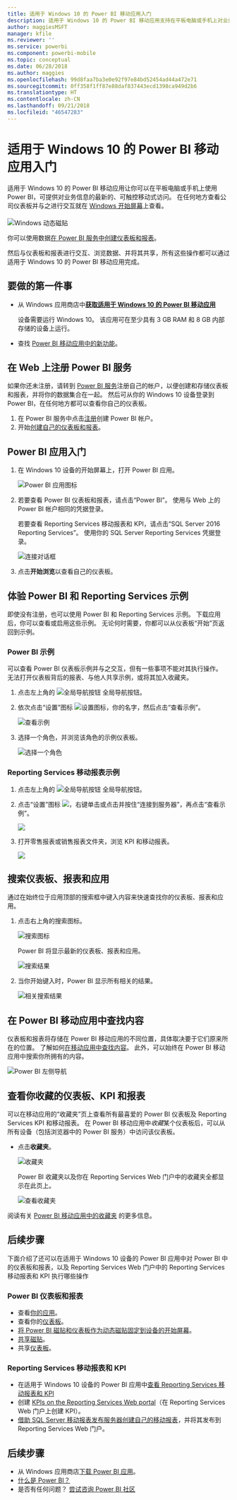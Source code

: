 ```yaml
---
title: 适用于 Windows 10 的 Power BI 移动应用入门
description: 适用于 Windows 10 的 Power BI 移动应用支持在平板电脑或手机上对业务信息进行最新的、可触控移动式访问。
author: maggiesMSFT
manager: kfile
ms.reviewer: ''
ms.service: powerbi
ms.component: powerbi-mobile
ms.topic: conceptual
ms.date: 06/28/2018
ms.author: maggies
ms.openlocfilehash: 99d8faa7ba3e0e92f97e84bd52454ad44a472e71
ms.sourcegitcommit: 0ff358f1ff87e88daf837443ecd1398ca949d2b6
ms.translationtype: HT
ms.contentlocale: zh-CN
ms.lasthandoff: 09/21/2018
ms.locfileid: "46547283"
---
```

# <a name="get-started-with-the-power-bi-mobile-app-for-windows-10"></a>适用于 Windows 10 的 Power BI 移动应用入门
适用于 Windows 10 的 Power BI 移动应用让你可以在平板电脑或手机上使用 Power BI，可提供对业务信息的最新的、可触控移动式访问。 在任何地方查看公司仪表板并与之进行交互&#151;就在 [Windows 开始屏幕](mobile-pin-dashboard-start-screen-windows-10-phone-app.md)上查看。

![Windows 动态磁贴](./media/mobile-windows-10-phone-app-get-started/pbi_win10_livetile.gif)

你可以使用数据[在 Power BI 服务中创建仪表板和报表](../../service-get-started.md)。 

然后与仪表板和报表进行交互、浏览数据、并将其共享，所有这些操作都可以通过适用于 Windows 10 的 Power BI 移动应用完成。

## <a name="first-things-first"></a>要做的第一件事
* 从 Windows 应用商店中[**获取适用于 Windows 10 的 Power BI 移动应用**](http://go.microsoft.com/fwlink/?LinkID=526478)
  
  设备需要运行 Windows 10。 该应用可在至少具有 3 GB RAM 和 8 GB 内部存储的设备上运行。
   
* 查找 [Power BI 移动应用中的新功能](mobile-whats-new-in-the-mobile-apps.md)。

## <a name="sign-up-for-the-power-bi-service-on-the-web"></a>在 Web 上注册 Power BI 服务
如果你还未注册，请转到 [Power BI 服务](http://powerbi.com/)注册自己的帐户，以便创建和存储仪表板和报表，并将你的数据集合在一起。 然后可从你的 Windows 10 设备登录到 Power BI，在任何地方都可以查看你自己的仪表板。

1. 在 Power BI 服务中点击[注册](http://go.microsoft.com/fwlink/?LinkID=513879)创建 Power BI 帐户。
2. 开始[创建自己的仪表板和报表](../../service-get-started.md)。

## <a name="get-started-with-the-power-bi-app"></a>Power BI 应用入门
1. 在 Windows 10 设备的开始屏幕上，打开 Power BI 应用。
   
   ![Power BI 应用图标](./media/mobile-windows-10-phone-app-get-started/pbi_win10ph_appiconsm.png)
2. 若要查看 Power BI 仪表板和报表，请点击“Power BI”。 使用与 Web 上的 Power BI 帐户相同的凭据登录。 
   
   若要查看 Reporting Services 移动报表和 KPI，请点击“SQL Server 2016 Reporting Services”。 使用你的 SQL Server Reporting Services 凭据登录。
   
   ![连接对话框](./media/mobile-windows-10-phone-app-get-started/power-bi-windows-10-connect.png)
3. 点击**开始浏览**以查看自己的仪表板。

## <a name="try-the-power-bi-and-reporting-services-samples"></a>体验 Power BI 和 Reporting Services 示例
即使没有注册，也可以使用 Power BI 和 Reporting Services 示例。 下载应用后，你可以查看或启用这些示例。 无论何时需要，你都可以从仪表板“开始”页返回到示例。

### <a name="power-bi-samples"></a>Power BI 示例
可以查看 Power BI 仪表板示例并与之交互，但有一些事项不能对其执行操作。 无法打开仪表板背后的报表、与他人共享示例，或将其加入收藏夹。

1. 点击左上角的 ![全局导航按钮 ](././media/mobile-windows-10-phone-app-get-started/power-bi-windows-10-navigation-icon.png) 全局导航按钮。
2. 依次点击“设置”图标 ![设置图标](./media/mobile-windows-10-phone-app-get-started/power-bi-win10-settings-icon.png)，你的名字，然后点击“查看示例”。
   
   ![查看示例](./media/mobile-windows-10-phone-app-get-started/power-bi-win10-view-samples.png)
3. 选择一个角色，并浏览该角色的示例仪表板。  
   
   ![选择一个角色](./media/mobile-windows-10-phone-app-get-started/power-bi-win10-samples.png)

### <a name="reporting-services-mobile-report-samples"></a>Reporting Services 移动报表示例
1. 点击左上角的 ![全局导航按钮 ](././media/mobile-windows-10-phone-app-get-started/power-bi-windows-10-navigation-icon.png) 全局导航按钮。
2. 点击“设置”图标 ![](./media/mobile-windows-10-phone-app-get-started/power-bi-win10-settings-icon.png)，右键单击或点击并按住“连接到服务器”，再点击“查看示例”。
   
   ![](media/mobile-windows-10-phone-app-get-started/power-bi-win10-connect-ssrs-samples.png)
3. 打开零售报表或销售报表文件夹，浏览 KPI 和移动报表。
   
   ![](media/mobile-windows-10-phone-app-get-started/power-bi-win10-ssrs-sample-kpis.png)

## <a name="search-for-dashboards-reports-and-apps"></a>搜索仪表板、报表和应用
通过在始终位于应用顶部的搜索框中键入内容来快速查找你的仪表板、报表和应用。

1. 点击右上角的搜索图标。
   
   ![搜索图标](./media/mobile-windows-10-phone-app-get-started/pbi_win10ph_searchbarbrdr.png)
   
   Power BI 将显示最新的仪表板、报表和应用。
   
   ![搜索结果](./media/mobile-windows-10-phone-app-get-started/pbi_win10_searchrecent.png)
2. 当你开始键入时，Power BI 显示所有相关的结果。
   
   ![相关搜索结果](./media/mobile-windows-10-phone-app-get-started/pbi_win10_search_m.png)

## <a name="find-your-content-in-the-power-bi-mobile-apps"></a>在 Power BI 移动应用中查找内容
仪表板和报表将存储在 Power BI 移动应用的不同位置，具体取决要于它们原来所在的位置。 了解如何[在移动应用中查找内容](mobile-apps-quickstart-view-dashboard-report.md)。 此外，可以始终在 Power BI 移动应用中搜索你所拥有的内容。 

![Power BI 左侧导航](./media/mobile-windows-10-phone-app-get-started/power-bi-win10-left-nav.png)

## <a name="view-your-favorite-dashboards-kpis-and-reports"></a>查看你收藏的仪表板、KPI 和报表
可以在移动应用的“收藏夹”页上查看所有最喜爱的 Power BI 仪表板及 Reporting Services KPI 和移动报表。 在 Power BI 移动应用中*收藏*某个仪表板后，可以从所有设备（包括浏览器中的 Power BI 服务）中访问该仪表板。 

* 点击**收藏夹**。
  
   ![收藏夹](./media/mobile-windows-10-phone-app-get-started/power-bi-win10-favorite-menu.png)
  
   Power BI 收藏夹以及你在 Reporting Services Web 门户中的收藏夹全都显示在此页上。
  
   ![查看收藏夹](./media/mobile-windows-10-phone-app-get-started/power-bi-win10-favorites.png)

阅读有关 [Power BI 移动应用中的收藏夹](mobile-apps-favorites.md) 的更多信息。

## <a name="next-steps"></a>后续步骤
下面介绍了还可以在适用于 Windows 10 设备的 Power BI 应用中对 Power BI 中的仪表板和报表，以及 Reporting Services Web 门户中的 Reporting Services 移动报表和 KPI 执行哪些操作

### <a name="power-bi-dashboards-and-reports"></a>Power BI 仪表板和报表
* 查看[你的应用](../end-user-apps.md)。
* 查看你的[仪表板](mobile-apps-view-dashboard.md)。
* [将 Power BI 磁贴和仪表板作为动态磁贴固定到设备的开始屏幕](mobile-pin-dashboard-start-screen-windows-10-phone-app.md)。
* [共享磁贴](mobile-windows-10-phone-app-get-started.md)。
* 共享[仪表板](mobile-share-dashboard-from-the-mobile-apps.md)。

### <a name="reporting-services-mobile-reports-and-kpis"></a>Reporting Services 移动报表和 KPI
* 在适用于 Windows 10 设备的 Power BI 应用中[查看 Reporting Services 移动报表和 KPI](mobile-app-windows-10-ssrs-kpis-mobile-reports.md)
* 创建 [KPIs on the Reporting Services Web portal](https://msdn.microsoft.com/library/mt683632.aspx)（在 Reporting Services Web 门户上创建 KPI）。
* [借助 SQL Server 移动报表发布服务器创建自己的移动报表](https://msdn.microsoft.com/library/mt652547.aspx)，并将其发布到 Reporting Services Web 门户。

## <a name="next-steps"></a>后续步骤
* 从 Windows 应用商店[下载 Power BI 应用](http://go.microsoft.com/fwlink/?LinkID=526478)。  
* [什么是 Power BI？](../../power-bi-overview.md)
* 是否有任何问题？ [尝试咨询 Power BI 社区](http://community.powerbi.com/)

